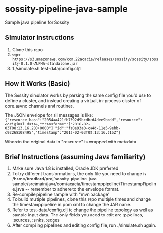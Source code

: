 # sossity-pipeline-java-sample
Sample java pipeline for Sossity


## Simulator Instructions 

1. Clone this repo
1. `wget https://s3.amazonaws.com/com.22acacia/releases/sossity/sossity/sossity-0.1.0-ALPHA-standalone.jar`
1. 1./simulate.sh test-data/config.clj1

## How it Works (Basic) 

The Sossity simulator works by parsing the same config file you'd use to define a cluster, and instead creating a virtual, in-process cluster of core.async channels and routines.

The JSON envelope for all messages is like:
`{"resource_hash":"2054aa421fb7692d9bcdbcd4dee9bddd","resource":<original data>,"transforms":["2016-02-03T08:13.16.280+0000"],"id":"fa0e93a0-ca4d-11e5-9ebb-c92268108495","timestamp":"2016-02-03T08:13:16.115Z"}`

Wherein the original data in "resource" is wrapped with metadata.


## Brief Instructions (assuming Java familiarity) 

1. Make sure Java 1.8 is installed, Oracle JDK preferred
1. To try different transformations, the only file you need to change is /home/bradford/proj/sossity-pipeline-java-sample/src/main/java/com/acacia/timestamppipeline/TimestampPipeline.java -- remember to adhere to the envelope format.
1. Re-compile pipeline sample with "mvn package"
1. To build multiple pipelines, clone this repo multiple times and change the <artifactId>timestamppipeline</artifactId> in pom.xml to change the JAR name.
1. Refer to test-data/config.clj to change the pipeline topology as well as sample input data. The only fields you need to edit are :pipelines, :sources, :sinks, :edges
1. After compiling pipelines and editing config file, run ./simulate.sh <path-to-config> again. 
